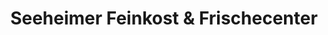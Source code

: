 ---
title: "Seeheimer Feinkost & Frischecenter"
url: /seeheim-jugenheim/seeheimer-feinkost-und-frischecenter/
shop: Feinkost
---